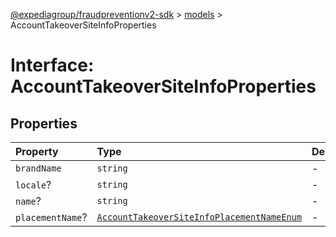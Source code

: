 [@expediagroup/fraudpreventionv2-sdk](../../index.md) > [models](../index.md) > AccountTakeoverSiteInfoProperties

# Interface: AccountTakeoverSiteInfoProperties

## Properties

| Property | Type | Description | Source |
| :------ | :------ | :------ | :------ |
| `brandName` | `string` | - | models/AccountTakeoverSiteInfo.ts:66 |
| `locale`? | `string` | - | models/AccountTakeoverSiteInfo.ts:64 |
| `name`? | `string` | - | models/AccountTakeoverSiteInfo.ts:65 |
| `placementName`? | [`AccountTakeoverSiteInfoPlacementNameEnum`](../type-aliases/AccountTakeoverSiteInfoPlacementNameEnum.md) | - | models/AccountTakeoverSiteInfo.ts:67 |

